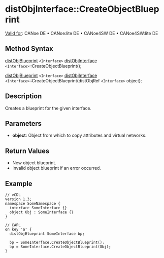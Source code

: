# distObjInterface::CreateObjectBlueprint

[Valid for](../../../Shared/FeatureAvailability.md): CANoe DE • CANoe:lite DE • CANoe4SW DE • CANoe4SW:lite DE

## Method Syntax

[distObjBlueprint](../Objects/CAPLfunctiondistObjBlueprint.md) `<Interface>` [distObjInterface](../Objects/CAPLfunctiondistObjInterface.md) `<Interface>`::CreateObjectBlueprint();

[distObjBlueprint](../Objects/CAPLfunctiondistObjBlueprint.md) `<Interface>` [distObjInterface](../Objects/CAPLfunctiondistObjInterface.md) `<Interface>`::CreateObjectBlueprint(distObjRef `<Interface>` object);

## Description

Creates a blueprint for the given interface.

## Parameters

- **object**: Object from which to copy attributes and virtual networks.

## Return Values

- New object blueprint.
- Invalid object blueprint if an error occurred.

## Example

```plaintext
// vCDL
version 1.3;
namespace SomeNamespace {
  interface SomeInterface {}
  object Obj : SomeInterface {}
}

// CAPL
on key 'a' {
  distObjBlueprint SomeInterface bp;

  bp = SomeInterface.CreateObjectBlueprint();
  bp = SomeInterface.CreateObjectBlueprint(Obj);
}
```
